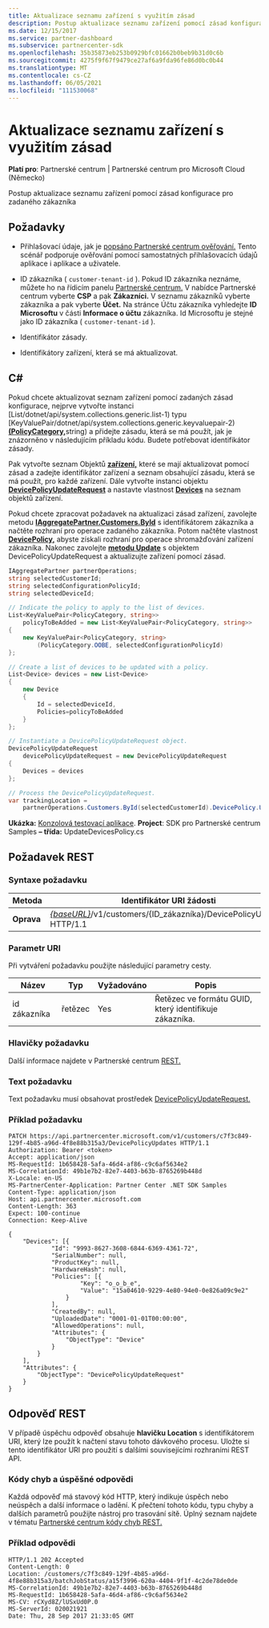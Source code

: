 ```yaml
---
title: Aktualizace seznamu zařízení s využitím zásad
description: Postup aktualizace seznamu zařízení pomocí zásad konfigurace pro zadaného zákazníka
ms.date: 12/15/2017
ms.service: partner-dashboard
ms.subservice: partnercenter-sdk
ms.openlocfilehash: 35b35873eb253b0929bfc01662b0beb9b31d0c6b
ms.sourcegitcommit: 4275f9f67f9479ce27af6a9fda96fe86d0bc0b44
ms.translationtype: MT
ms.contentlocale: cs-CZ
ms.lasthandoff: 06/05/2021
ms.locfileid: "111530068"
---
```

# <a name="update-a-list-of-devices-with-a-policy"></a>Aktualizace seznamu zařízení s využitím zásad

**Platí pro**: Partnerské centrum | Partnerské centrum pro Microsoft Cloud (Německo)

Postup aktualizace seznamu zařízení pomocí zásad konfigurace pro zadaného zákazníka

## <a name="prerequisites"></a>Požadavky

- Přihlašovací údaje, jak je [popsáno Partnerské centrum ověřování.](partner-center-authentication.md) Tento scénář podporuje ověřování pomocí samostatných přihlašovacích údajů aplikace i aplikace a uživatele.

- ID zákazníka ( `customer-tenant-id` ). Pokud ID zákazníka neznáme, můžete ho na řídicím panelu [Partnerské centrum.](https://partner.microsoft.com/dashboard) V nabídce Partnerské centrum vyberte **CSP** a pak **Zákazníci.** V seznamu zákazníků vyberte zákazníka a pak vyberte **Účet.** Na stránce Účtu zákazníka vyhledejte **ID Microsoftu** v části **Informace o účtu** zákazníka. Id Microsoftu je stejné jako ID zákazníka ( `customer-tenant-id` ).

- Identifikátor zásady.

- Identifikátory zařízení, která se má aktualizovat.

## <a name="c"></a>C\#

Pokud chcete aktualizovat seznam zařízení pomocí zadaných zásad konfigurace, nejprve vytvořte instanci [List/dotnet/api/system.collections.generic.list-1) typu [KeyValuePair/dotnet/api/system.collections.generic.keyvaluepair-2)[**(PolicyCategory,**](/dotnet/api/microsoft.store.partnercenter.models.devicesdeployment.policycategory)string) a přidejte zásadu, která se má použít, jak je znázorněno v následujícím příkladu kódu. Budete potřebovat identifikátor zásady.

Pak vytvořte seznam Objektů [**zařízení,**](/dotnet/api/microsoft.store.partnercenter.models.devicesdeployment.device) které se mají aktualizovat pomocí zásad a zadejte identifikátor zařízení a seznam obsahující zásadu, která se má použít, pro každé zařízení. Dále vytvořte instanci objektu [**DevicePolicyUpdateRequest**](/dotnet/api/microsoft.store.partnercenter.models.devicesdeployment.devicepolicyupdaterequest) a nastavte vlastnost [**Devices**](/dotnet/api/microsoft.store.partnercenter.models.devicesdeployment.devicebatchcreationrequest.devices) na seznam objektů zařízení.

Pokud chcete zpracovat požadavek na aktualizaci zásad zařízení, zavolejte metodu [**IAggregatePartner.Customers.ById**](/dotnet/api/microsoft.store.partnercenter.customers.icustomercollection.byid) s identifikátorem zákazníka a načtěte rozhraní pro operace zadaného zákazníka. Potom načtěte vlastnost [**DevicePolicy,**](/dotnet/api/microsoft.store.partnercenter.customers.icustomer.devicepolicy) abyste získali rozhraní pro operace shromažďování zařízení zákazníka. Nakonec zavolejte [**metodu Update**](/dotnet/api/microsoft.store.partnercenter.devicesdeployment.icustomerdevicecollection.update) s objektem DevicePolicyUpdateRequest a aktualizujte zařízení pomocí zásad.

``` csharp
IAggregatePartner partnerOperations;
string selectedCustomerId;
string selectedConfigurationPolicyId;
string selectedDeviceId;

// Indicate the policy to apply to the list of devices.
List<KeyValuePair<PolicyCategory, string>>
    policyToBeAdded = new List<KeyValuePair<PolicyCategory, string>>
{
    new KeyValuePair<PolicyCategory, string>
        (PolicyCategory.OOBE, selectedConfigurationPolicyId)
};

// Create a list of devices to be updated with a policy.
List<Device> devices = new List<Device>
{
    new Device
    {
        Id = selectedDeviceId,
        Policies=policyToBeAdded
    }
};

// Instantiate a DevicePolicyUpdateRequest object.
DevicePolicyUpdateRequest
    devicePolicyUpdateRequest = new DevicePolicyUpdateRequest
{
    Devices = devices
};

// Process the DevicePolicyUpdateRequest.
var trackingLocation =
    partnerOperations.Customers.ById(selectedCustomerId).DevicePolicy.Update(devicePolicyUpdateRequest);
```

**Ukázka:** [Konzolová testovací aplikace](console-test-app.md). **Project**: SDK pro Partnerské centrum Samples **– třída:** UpdateDevicesPolicy.cs

## <a name="rest-request"></a>Požadavek REST

### <a name="request-syntax"></a>Syntaxe požadavku

| Metoda    | Identifikátor URI žádosti                                                                                         |
|-----------|-----------------------------------------------------------------------------------------------------|
| **Oprava** | [*{baseURL}*](partner-center-rest-urls.md)/v1/customers/{ID_zákazníka}/DevicePolicyUpdates HTTP/1.1 |

### <a name="uri-parameter"></a>Parametr URI

Při vytváření požadavku použijte následující parametry cesty.

| Název        | Typ   | Vyžadováno | Popis                                           |
|-------------|--------|----------|-------------------------------------------------------|
| id zákazníka | řetězec | Yes      | Řetězec ve formátu GUID, který identifikuje zákazníka. |

### <a name="request-headers"></a>Hlavičky požadavku

Další informace najdete v Partnerské centrum [REST.](headers.md)

### <a name="request-body"></a>Text požadavku

Text požadavku musí obsahovat prostředek [DevicePolicyUpdateRequest.](device-deployment-resources.md#devicepolicyupdaterequest)

### <a name="request-example"></a>Příklad požadavku

```http
PATCH https://api.partnercenter.microsoft.com/v1/customers/c7f3c849-129f-4b85-a96d-4f8e88b315a3/DevicePolicyUpdates HTTP/1.1
Authorization: Bearer <token>
Accept: application/json
MS-RequestId: 1b658428-5afa-46d4-af86-c9c6af5634e2
MS-CorrelationId: 49b1e7b2-82e7-4403-b63b-8765269b448d
X-Locale: en-US
MS-PartnerCenter-Application: Partner Center .NET SDK Samples
Content-Type: application/json
Host: api.partnercenter.microsoft.com
Content-Length: 363
Expect: 100-continue
Connection: Keep-Alive

{
    "Devices": [{
            "Id": "9993-8627-3608-6844-6369-4361-72",
            "SerialNumber": null,
            "ProductKey": null,
            "HardwareHash": null,
            "Policies": [{
                    "Key": "o_o_b_e",
                    "Value": "15a04610-9229-4e80-94e0-0e826a09c9e2"
                }
            ],
            "CreatedBy": null,
            "UploadedDate": "0001-01-01T00:00:00",
            "AllowedOperations": null,
            "Attributes": {
                "ObjectType": "Device"
            }
        }
    ],
    "Attributes": {
        "ObjectType": "DevicePolicyUpdateRequest"
    }
}
```

## <a name="rest-response"></a>Odpověď REST

V případě úspěchu odpověď obsahuje **hlavičku Location** s identifikátorem URI, který lze použít k načtení stavu tohoto dávkového procesu. Uložte si tento identifikátor URI pro použití s dalšími souvisejícími rozhraními REST API.

### <a name="response-success-and-error-codes"></a>Kódy chyb a úspěšné odpovědi

Každá odpověď má stavový kód HTTP, který indikuje úspěch nebo neúspěch a další informace o ladění. K přečtení tohoto kódu, typu chyby a dalších parametrů použijte nástroj pro trasování sítě. Úplný seznam najdete v tématu [Partnerské centrum kódy chyb REST.](error-codes.md)

### <a name="response-example"></a>Příklad odpovědi

```http
HTTP/1.1 202 Accepted
Content-Length: 0
Location: /customers/c7f3c849-129f-4b85-a96d-4f8e88b315a3/batchJobStatus/a15f3996-620a-4404-9f1f-4c2de78de0de
MS-CorrelationId: 49b1e7b2-82e7-4403-b63b-8765269b448d
MS-RequestId: 1b658428-5afa-46d4-af86-c9c6af5634e2
MS-CV: rCXyd8Z/lUSxUd0P.0
MS-ServerId: 020021921
Date: Thu, 28 Sep 2017 21:33:05 GMT
```
